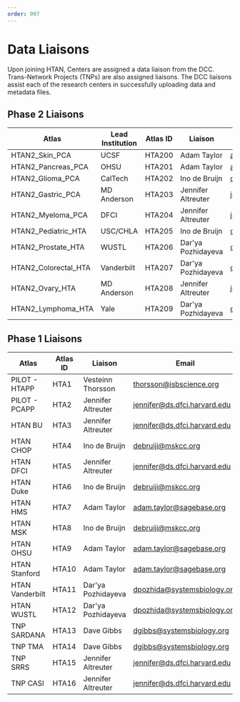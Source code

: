 ```yaml
---
order: 997
---
```


# Data Liaisons

Upon joining HTAN, Centers are assigned a data liaison from the DCC.  Trans-Network Projects (TNPs) are also assigned liaisons. The DCC liaisons assist each of the research centers in successfully uploading data and metadata files.  

## Phase 2 Liaisons

| Atlas | Lead Institution | Atlas ID | Liaison | Email |
|-------|-----------------|----------|---------|-------|
| HTAN2_Skin_PCA | UCSF | HTA200 | Adam Taylor | adam.taylor@sagebase.org |
| HTAN2_Pancreas_PCA | OHSU  | HTA201 | Adam Taylor | adam.taylor@sagebase.org |
| HTAN2_Glioma_PCA | CalTech | HTA202 | Ino de Bruijn | debruiji@mskcc.org |
| HTAN2_Gastric_PCA | MD Anderson | HTA203 | Jennifer Altreuter | jennifer@ds.dfci.harvard.edu |
| HTAN2_Myeloma_PCA | DFCI | HTA204 | Jennifer Altreuter | jennifer@ds.dfci.harvard.edu |
| HTAN2_Pediatric_HTA | USC/CHLA | HTA205 | Ino de Bruijn | debruiji@mskcc.org |
| HTAN2_Prostate_HTA | WUSTL | HTA206 | Dar'ya Pozhidayeva | dpozhida@systemsbiology.org |
| HTAN2_Colorectal_HTA | Vanderbilt | HTA207 | Dar'ya Pozhidayeva | dpozhida@systemsbiology.org |
| HTAN2_Ovary_HTA | MD Anderson | HTA208 | Jennifer Altreuter | jennifer@ds.dfci.harvard.edu |
| HTAN2_Lymphoma_HTA | Yale | HTA209 | Dar'ya Pozhidayeva | dpozhida@systemsbiology.org |


## Phase 1 Liaisons

| Atlas | Atlas ID | Liaison | Email |
|-------|----------|---------|-------|
| PILOT - HTAPP | HTA1 | Vesteinn Thorsson | thorsson@isbscience.org |
| PILOT - PCAPP | HTA2 | Jennifer Altreuter | jennifer@ds.dfci.harvard.edu |
| HTAN BU | HTA3 | Jennifer Altreuter | jennifer@ds.dfci.harvard.edu | 
| HTAN CHOP | HTA4 | Ino de Bruijn | debruiji@mskcc.org |
| HTAN DFCI | HTA5 | Jennifer Altreuter | jennifer@ds.dfci.harvard.edu | 
| HTAN Duke | HTA6 | Ino de Bruijn | debruiji@mskcc.org |
| HTAN HMS | HTA7 | Adam Taylor | adam.taylor@sagebase.org |
| HTAN MSK | HTA8 | Ino de Bruijn | debruiji@mskcc.org |
| HTAN OHSU | HTA9 | Adam Taylor | adam.taylor@sagebase.org |
| HTAN Stanford | HTA10 | Adam Taylor | adam.taylor@sagebase.org |
| HTAN Vanderbilt | HTA11 | Dar'ya Pozhidayeva | dpozhida@systemsbiology.org |
| HTAN WUSTL | HTA12 | Dar'ya Pozhidayeva | dpozhida@systemsbiology.org |
| TNP SARDANA | HTA13 | Dave Gibbs | dgibbs@systemsbiology.org |
| TNP TMA | HTA14 | Dave Gibbs | dgibbs@systemsbiology.org |
| TNP SRRS | HTA15 | Jennifer Altreuter | jennifer@ds.dfci.harvard.edu |
| TNP CASI | HTA16 | Jennifer Altreuter | jennifer@ds.dfci.harvard.edu |